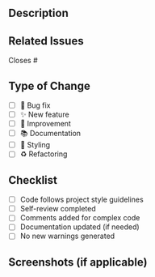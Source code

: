 ## Description

<!-- Describe what this PR does -->

## Related Issues

Closes #<!-- issue number -->

## Type of Change

- [ ] 🐛 Bug fix
- [ ] ✨ New feature
- [ ] 🔧 Improvement
- [ ] 📚 Documentation
- [ ] 🎨 Styling
- [ ] ♻️ Refactoring

## Checklist

- [ ] Code follows project style guidelines
- [ ] Self-review completed
- [ ] Comments added for complex code
- [ ] Documentation updated (if needed)
- [ ] No new warnings generated

## Screenshots (if applicable)

<!-- Add screenshots here -->
